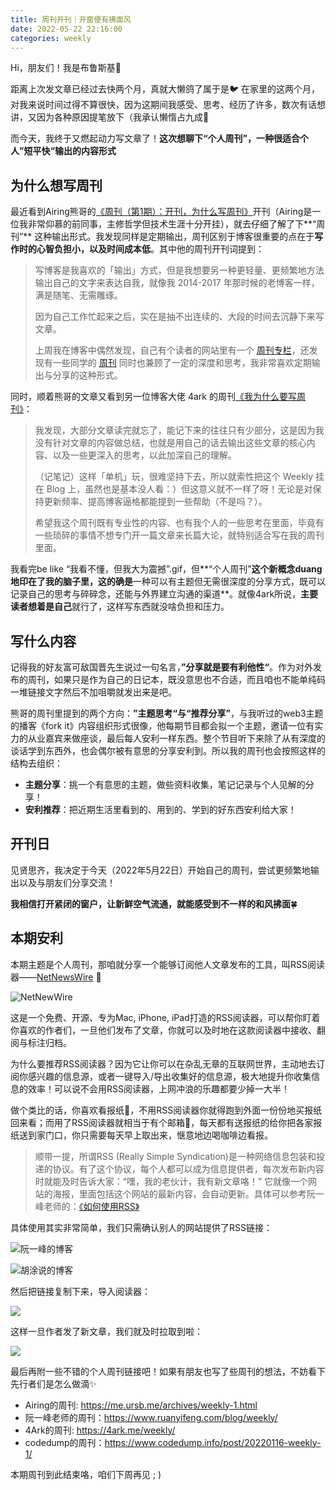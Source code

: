 ```yaml
---
title: 周刊开刊｜开窗便有拂面风
date: 2022-05-22 22:16:00
categories: weekly
---
```


Hi，朋友们！我是布鲁斯基👾

距离上次发文章已经过去快两个月，真就大懒鸽了属于是🐦 在家里的这两个月，对我来说时间过得不算很快，因为这期间我感受、思考、经历了许多，数次有话想讲，又因为各种原因提笔放下（我承认懒惰占九成🤪 

而今天，我终于又燃起动力写文章了！**这次想聊下“个人周刊”，一种很适合个人”短平快“输出的内容形式**

## 为什么想写周刊

最近看到Airing熊哥的[《周刊（第1期）：开刊，为什么写周刊》](https://mp.weixin.qq.com/s/yJpJqyceT4uX45-yM94srQ)开刊（Airing是一位我非常仰慕的前同事，主修哲学但技术生涯十分开挂），就去仔细了解了下**“周刊”** 这种输出形式。我发现同样是定期输出，周刊区别于博客很重要的点在于**写作时的心智负担小，以及时间成本低**。其中他的周刊开刊词提到：

> 写博客是我喜欢的「输出」方式，但是我想要另一种更轻量、更频繁地方法输出自己的文字来表达自我，就像我 2014-2017 年那时候的老博客一样，满是随笔、无需雕琢。
>
> 因为自己工作忙起来之后，实在是抽不出连续的、大段的时间去沉静下来写文章。
>
> 上周我在博客中偶然发现，自己有个读者的网站里有一个 [周刊专栏](https://4ark.me/post/weekly-01.html)，还发现有一些同学的 [周刊](https://www.codedump.info/post/20220116-weekly-1/) 同时也兼顾了一定的深度和思考，我非常喜欢定期输出与分享的这种形式。

同时，顺着熊哥的文章又看到另一位博客大佬 4ark 的周刊[《我为什么要写周刊》](https://4ark.me/post/weekly-idea.html)：

> 我发现，大部分文章读完就忘了，能记下来的往往只有少部分，这是因为我没有针对文章的内容做总结，也就是用自己的话去输出这些文章的核心内容、以及一些更深入的思考，以此加深自己的理解。
>
> （记笔记）这样「单机」玩，很难坚持下去，所以就索性把这个 Weekly 挂在 Blog 上，虽然也是基本没人看：）但这意义就不一样了呀！无论是对保持更新频率、提高博客逼格都能提到一些帮助（不是吗？）。
>
> 希望我这个周刊既有专业性的内容、也有我个人的一些思考在里面，毕竟有一些琐碎的事情不想专门开一篇文章来长篇大论，就特别适合写在我的周刊里面。

我看完be like “我看不懂，但我大为震撼”.gif，但**“个人周刊”**这个新概念duang地印在了我的脑子里，这的确是**一种可以有主题但无需很深度的分享方式，既可以记录自己的思考与碎碎念，还能与外界建立沟通的渠道**。就像4ark所说，**主要读者想着是自己**就行了，这样写东西就没啥负担和压力。

## 写什么内容

记得我的好友富可敌国晋先生说过一句名言，**”分享就是要有利他性“**。作为对外发布的周刊，如果只是作为自己的日记本，既没意思也不合适，而且咱也不能单纯码一堆链接文字然后不加咀嚼就发出来是吧。

熊哥的周刊里提到的两个方向：**”主题思考“与“推荐分享”**，与我听过的web3主题的播客《fork it》内容组织形式很像，他每期节目都会拟一个主题，邀请一位有实力的从业嘉宾来做座谈，最后每人安利一样东西。整个节目听下来除了从有深度的谈话学到东西外，也会偶尔被有意思的分享安利到。所以我的周刊也会按照这样的结构去组织：

- **主题分享**：挑一个有意思的主题，做些资料收集，笔记记录与个人见解的分享！
- **安利推荐**：把近期生活里看到的、用到的、学到的好东西安利给大家！

## 开刊日

见贤思齐，我决定于今天（2022年5月22日）开始自己的周刊，尝试更频繁地输出以及与朋友们分享交流！

**我相信打开紧闭的窗户，让新鲜空气流通，就能感受到不一样的和风拂面**🍀

## 本期安利

本期主题是个人周刊，那咱就分享一个能够订阅他人文章发布的工具，叫RSS阅读器——[NetNewsWire](https://netnewswire.com/) 📖

![NetNewWire](https://static.bruski.wang/picgo/20220522211411-aa75815935050bdbeb553a2fee5f2025.png)

这是一个免费、开源、专为Mac, iPhone, iPad打造的RSS阅读器，可以帮你盯着你喜欢的作者们，一旦他们发布了文章，你就可以及时地在这款阅读器中接收、翻阅与标注归档。

为什么要推荐RSS阅读器？因为它让你可以在杂乱无章的互联网世界，主动地去订阅你感兴趣的信息源，或者一键导入/导出收集好的信息源，极大地提升你收集信息的效率！可以说不会用RSS阅读器，上网冲浪的乐趣都要少掉一大半！

做个类比的话，你喜欢看报纸📰，不用RSS阅读器你就得跑到外面一份份地买报纸回来看；而用了RSS阅读器就相当于有个邮箱📮，每天都有送报纸的给你把各家报纸送到家门口，你只需要每天早上取出来，惬意地边喝咖啡边看报。

> 顺带一提，所谓RSS (Really Simple Syndication)是一种网络信息包装和投递的协议。有了这个协议，每个人都可以成为信息提供者，每次发布新内容时就能及时告诉大家：“嘿，我的老伙计，我有新文章咯！” 它就像一个网站的海报，里面包括这个网站的最新内容，会自动更新。具体可以参考阮一峰老师的：[《如何使用RSS》](https://www.ruanyifeng.com/blog/2006/01/rss.html)

具体使用其实非常简单，我们只需确认别人的网站提供了RSS链接：

![阮一峰的博客](https://static.bruski.wang/picgo/20220522211757-f5e2af3ce1c237307afedcc09db57c99.png)

![胡涂说的博客](https://static.bruski.wang/picgo/20220522211917-6709441dcddafa527af89b0366ad57c4.png)

然后把链接复制下来，导入阅读器：

![](https://static.bruski.wang/picgo/20220522212036-3976a866778fbfd97f268fae6ce36dd9.png)

这样一旦作者发了新文章，我们就及时拉取到啦：

![](https://static.bruski.wang/picgo/20220522212131-d409817c682a514537be7d798af58418.png)

最后再附一些不错的个人周刊链接吧！如果有朋友也写了些周刊的想法，不妨看下先行者们是怎么做滴✨

- Airing的周刊: https://me.ursb.me/archives/weekly-1.html
- 阮一峰老师的周刊：https://www.ruanyifeng.com/blog/weekly/
- 4Ark的周刊: https://4ark.me/weekly/
- codedump的周刊：https://www.codedump.info/post/20220116-weekly-1/

本期周刊到此结束咯，咱们下周再见 ; )